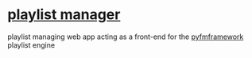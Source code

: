 [playlist manager](https://spotify.sarsoo.xyz)
==================

playlist managing web app acting as a front-end for the [pyfmframework](https://github.com/Sarsoo/pyspotframework) playlist engine

